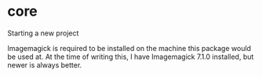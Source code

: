 # core
Starting a new project

Imagemagick is required to be installed on the machine this package would be used at.
At the time of writing this, I have Imagemagick 7.1.0 installed, but newer is always better.